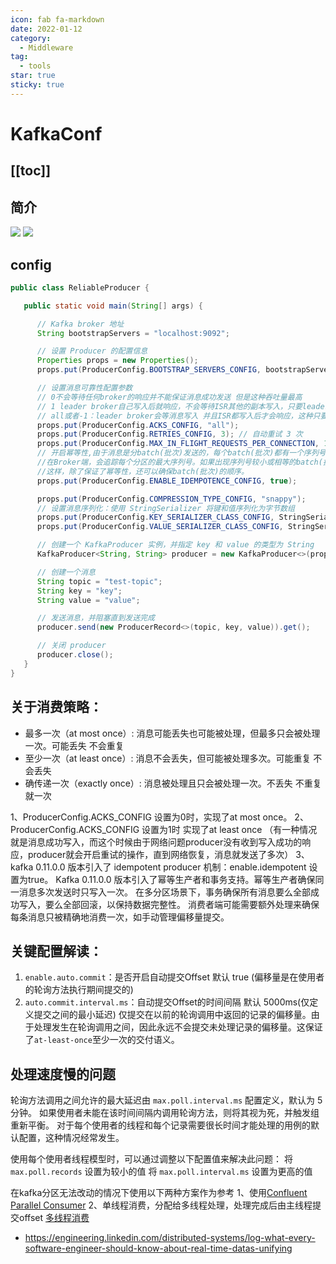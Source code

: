 ```yaml
---
icon: fab fa-markdown
date: 2022-01-12
category:
  - Middleware
tag:
  - tools
star: true
sticky: true
---
```


# KafkaConf

[[toc]]
---
## 简介
![](https://docs.confluent.io/_images/kafka-intro.png)
![](https://upload.wikimedia.org/wikipedia/commons/thumb/6/64/Overview_of_Apache_Kafka.svg/1280px-Overview_of_Apache_Kafka.svg.png)

## config
```java
public class ReliableProducer {

   public static void main(String[] args) {

      // Kafka broker 地址
      String bootstrapServers = "localhost:9092";

      // 设置 Producer 的配置信息
      Properties props = new Properties();
      props.put(ProducerConfig.BOOTSTRAP_SERVERS_CONFIG, bootstrapServers);

      // 设置消息可靠性配置参数
      // 0不会等待任何broker的响应并不能保证消息成功发送 但是这种吞吐量最高
      // 1 leader broker自己写入后就响应，不会等待ISR其他的副本写入，只要leader broker存活就不会丢失，即保证了不丢失，也保证了吞吐量。(默认值)
      // all或者-1：leader broker会等消息写入 并且ISR都写入后才会响应，这种只要ISR有副本存活就肯定不会丢失，但吞吐量最低。
      props.put(ProducerConfig.ACKS_CONFIG, "all");
      props.put(ProducerConfig.RETRIES_CONFIG, 3); // 自动重试 3 次
      props.put(ProducerConfig.MAX_IN_FLIGHT_REQUESTS_PER_CONNECTION, 1);//该参数指定了生产者在收到服务器晌应之前可以发送多少个消息。
      // 开启幂等性,由于消息是分batch(批次)发送的，每个batch(批次)都有一个序列号。
      //在Broker端，会追踪每个分区的最大序列号。如果出现序列号较小或相等的batch(批次)，broker将不会将该batch(批次)写入topic。
      //这样，除了保证了幂等性，还可以确保batch(批次)的顺序。
      props.put(ProducerConfig.ENABLE_IDEMPOTENCE_CONFIG, true);

      props.put(ProducerConfig.COMPRESSION_TYPE_CONFIG, "snappy");
      // 设置消息序列化：使用 StringSerializer 将键和值序列化为字节数组
      props.put(ProducerConfig.KEY_SERIALIZER_CLASS_CONFIG, StringSerializer.class.getName());
      props.put(ProducerConfig.VALUE_SERIALIZER_CLASS_CONFIG, StringSerializer.class.getName());

      // 创建一个 KafkaProducer 实例，并指定 key 和 value 的类型为 String
      KafkaProducer<String, String> producer = new KafkaProducer<>(props);

      // 创建一个消息
      String topic = "test-topic";
      String key = "key";
      String value = "value";

      // 发送消息，并阻塞直到发送完成
      producer.send(new ProducerRecord<>(topic, key, value)).get();

      // 关闭 producer
      producer.close();
   }
}
```
## 关于消费策略：
- 最多一次（at most once）: 消息可能丢失也可能被处理，但最多只会被处理一次。可能丢失 不会重复
- 至少一次（at least once）:  消息不会丢失，但可能被处理多次。可能重复 不会丢失
- 确传递一次（exactly once）: 消息被处理且只会被处理一次。不丢失 不重复 就一次

1、ProducerConfig.ACKS_CONFIG 设置为0时，实现了at most once。
2、ProducerConfig.ACKS_CONFIG 设置为1时 实现了at least once （有一种情况就是消息成功写入，而这个时候由于网络问题producer没有收到写入成功的响应，producer就会开启重试的操作，直到网络恢复，消息就发送了多次）
3、kafka 0.11.0.0 版本引入了 idempotent producer 机制：enable.idempotent 设置为true。
Kafka 0.11.0.0 版本引入了幂等生产者和事务支持。幂等生产者确保同一消息多次发送时只写入一次。
在多分区场景下，事务确保所有消息要么全部成功写入，要么全部回滚，以保持数据完整性。
消费者端可能需要额外处理来确保每条消息只被精确地消费一次，如手动管理偏移量提交。

## 关键配置解读：
1. `enable.auto.commit`：是否开启自动提交Offset  默认 true (偏移量是在使用者的轮询方法执行期间提交的)
2. `auto.commit.interval.ms`：自动提交Offset的时间间隔  默认 5000ms(仅定义提交之间的最小延迟)
仅提交在以前的轮询调用中返回的记录的偏移量。由于处理发生在轮询调用之间，因此永远不会提交未处理记录的偏移量。这保证了`at-least-once`至少一次的交付语义。

## 处理速度慢的问题
轮询方法调用之间允许的最大延迟由 `max.poll.interval.ms` 配置定义，默认为 5 分钟。
如果使用者未能在该时间间隔内调用轮询方法，则将其视为死，并触发组重新平衡。
对于每个使用者的线程和每个记录需要很长时间才能处理的用例的默认配置，这种情况经常发生。

使用每个使用者线程模型时，可以通过调整以下配置值来解决此问题：
将 `max.poll.records` 设置为较小的值
将 `max.poll.interval.ms` 设置为更高的值

在kafka分区无法改动的情况下使用以下两种方案作为参考
1、使用[Confluent Parallel Consumer](https://www.confluent.io/blog/introducing-confluent-parallel-message-processing-client/?utm_source=twitter&utm_medium=organicsocial&utm_campaign=tm.devx_ch.introducing-confluent-parallel-message-processing-client_content.clients)
2、单线程消费，分配给多线程处理，处理完成后由主线程提交offset [多线程消费](https://www.confluent.io/blog/kafka-consumer-multi-threaded-messaging/)

- https://engineering.linkedin.com/distributed-systems/log-what-every-software-engineer-should-know-about-real-time-datas-unifying
